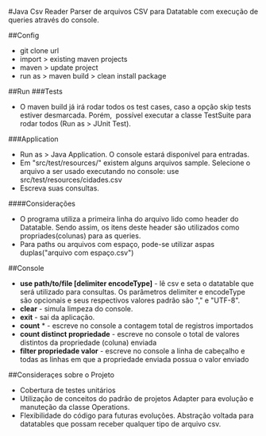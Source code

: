 #Java Csv Reader
Parser de arquivos CSV para Datatable com execução de queries através do console.


##Config
- git clone url 
- import > existing maven projects
- maven > update project
- run as > maven build > clean install package

##Run
###Tests
- O maven build já irá rodar todos os test cases, caso a opção skip tests estiver desmarcada. Porém,  possível executar a classe TestSuite para rodar todos (Run as > JUnit Test).

###Application
- Run as > Java Application. O console estará disponível para entradas.
- Em "src/test/resources/" existem alguns arquivos sample. Selecione o arquivo a ser usado executando no console: use src/test/resources/cidades.csv
- Escreva suas consultas. 


####Considerações
- O programa utiliza a primeira linha do arquivo lido como header do Datatable. Sendo assim, os itens deste header são utilizados como propriades(colunas) para as queries.
- Para paths ou arquivos com espaço, pode-se utilizar aspas duplas("arquivo com espaço.csv")


##Console
- **use path/to/file [delimiter encodeType]** - lê csv e seta o datatable que será utilizado para consultas. Os parâmetros delimiter e encodeType são opcionais e seus respectivos valores padrão são "," e "UTF-8".
- **clear** - simula limpeza do console.
- **exit** - sai da aplicação.
- **count** * - escreve no console a contagem total de registros importados
- **count distinct propriedade** - escreve no console o total de valores distintos da propriedade (coluna) enviada 
- **filter propriedade valor** - escreve no console a linha de cabeçalho e todas as linhas em que a propriedade enviada possua o valor enviado 


##Consideraçes sobre o Projeto
- Cobertura de testes unitários
- Utilização de conceitos do padrão de projetos Adapter para evolução e manuteção da classe Operations.
- Flexibilidade do código para futuras evoluções. Abstração voltada para datatables que possam receber qualquer tipo de arquivo csv.
